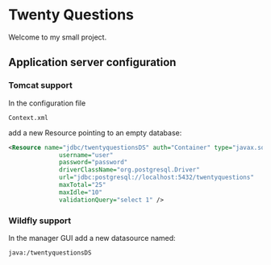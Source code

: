 # Twenty Questions

Welcome to my small project.

## Application server configuration

### Tomcat support
In the configuration file
~~~
Context.xml
~~~
add a new Resource pointing to an empty database:
~~~xml
<Resource name="jdbc/twentyquestionsDS" auth="Container" type="javax.sql.DataSource"
              username="user"
              password="password"
              driverClassName="org.postgresql.Driver"
              url="jdbc:postgresql://localhost:5432/twentyquestions"
              maxTotal="25"
              maxIdle="10"
              validationQuery="select 1" />
~~~

### Wildfly support
In the manager GUI add a new datasource named:

~~~
java:/twentyquestionsDS
~~~